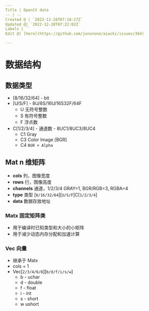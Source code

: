 ```yaml
---
Title | OpenCV data
-- | --
Created @ | `2022-12-28T07:18:27Z`
Updated @| `2022-12-28T07:22:02Z`
Labels | ``
Edit @| [here](https://github.com/junxnone/aiwiki/issues/364)

---
```

# 数据结构

## 数据类型

- [8/16/32/64] - bit
- [U/S/F] - 8U/8S/16U/16S32F/64F
  - U 无符号整数
  - S 有符号整数
  - F 浮点数
- C[1/2/3/4] - 通道数 - 8UC1/8UC3/8UC4
  - C1 Gray
  - C3 Color Image [BGR]
  - C4 `BGR + Alpha`



## Mat n 维矩阵

- **cols** 列，图像宽度
- **rows** 行，图像高度
- **channels** 通道，1/2/3/4 GRAY=1, BGR/RGB=3, RGBA=4
- **type** 类型 [`8/16/32/64`][`U/S/F`]C[`1/2/3/4`]
- **data** 数据存放地址

### Matx  固定矩阵类

- 用于编译时已知类型和大小的小矩阵
- 用于减少动态内存分配和加速计算

### Vec 向量

- 继承于 Matx
- cols = 1
- Vec[`2/3/4/6/8`][`b/d/f/i/s/w`]
  - b - uchar
  - d - double
  - f - float
  - i - int
  - s - short
  - w ushort


